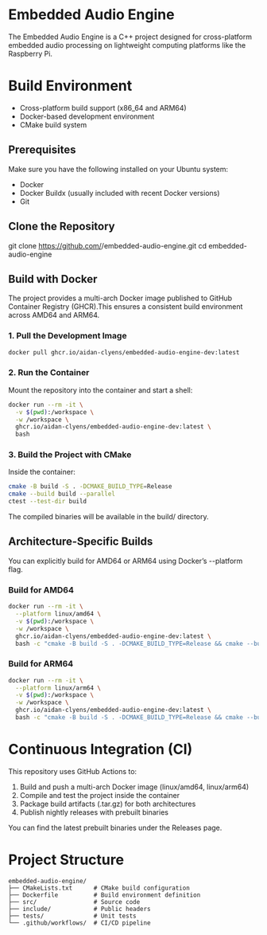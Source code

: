 # Embedded Audio Engine

The Embedded Audio Engine is a C++ project designed for cross-platform embedded audio processing on lightweight computing platforms like the Raspberry Pi.

# Build Environment

- Cross-platform build support (x86_64 and ARM64)
- Docker-based development environment
- CMake build system

## Prerequisites

Make sure you have the following installed on your Ubuntu system:

- Docker
- Docker Buildx (usually included with recent Docker versions)
- Git

## Clone the Repository

git clone https://github.com/<your-username>/embedded-audio-engine.git
cd embedded-audio-engine

## Build with Docker

The project provides a multi-arch Docker image published to GitHub Container Registry (GHCR).This ensures a consistent build environment across AMD64 and ARM64.

### 1. Pull the Development Image

```bash
docker pull ghcr.io/aidan-clyens/embedded-audio-engine-dev:latest
```

### 2. Run the Container

Mount the repository into the container and start a shell:

```bash
docker run --rm -it \
  -v $(pwd):/workspace \
  -w /workspace \
  ghcr.io/aidan-clyens/embedded-audio-engine-dev:latest \
  bash
```

### 3. Build the Project with CMake

Inside the container:

```bash
cmake -B build -S . -DCMAKE_BUILD_TYPE=Release
cmake --build build --parallel
ctest --test-dir build
```

The compiled binaries will be available in the build/ directory.

## Architecture-Specific Builds

You can explicitly build for AMD64 or ARM64 using Docker’s --platform flag.

### Build for AMD64

```bash
docker run --rm -it \
  --platform linux/amd64 \
  -v $(pwd):/workspace \
  -w /workspace \
  ghcr.io/aidan-clyens/embedded-audio-engine-dev:latest \
  bash -c "cmake -B build -S . -DCMAKE_BUILD_TYPE=Release && cmake --build build --parallel && ctest --test-dir build"
```

### Build for ARM64

```bash
docker run --rm -it \
  --platform linux/arm64 \
  -v $(pwd):/workspace \
  -w /workspace \
  ghcr.io/aidan-clyens/embedded-audio-engine-dev:latest \
  bash -c "cmake -B build -S . -DCMAKE_BUILD_TYPE=Release && cmake --build build --parallel && ctest --test-dir build"
```

# Continuous Integration (CI)

This repository uses GitHub Actions to:
1. Build and push a multi-arch Docker image (linux/amd64, linux/arm64)
2. Compile and test the project inside the container
3. Package build artifacts (.tar.gz) for both architectures
4. Publish nightly releases with prebuilt binaries

You can find the latest prebuilt binaries under the Releases page.

# Project Structure

```
embedded-audio-engine/
├── CMakeLists.txt      # CMake build configuration
├── Dockerfile          # Build environment definition
├── src/                # Source code
├── include/            # Public headers
├── tests/              # Unit tests
└── .github/workflows/  # CI/CD pipeline
```
